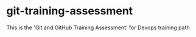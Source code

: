 # git-training-assessment
This is the 'Git and GitHub Training Assessment' for Devops training path
